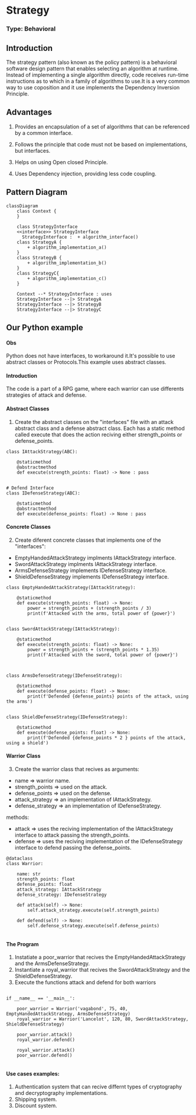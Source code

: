 # Strategy

### Type: Behavioral

## Introduction

The strategy pattern (also known as the policy pattern) is a behavioral software design pattern that enables selecting an algorithm at runtime. Instead of implementing a single algorithm directly, code receives run-time instructions as to which in a family of algorithms to use.It is a very common way to use coposition and it use implements the Dependency Inversion Principle.


## Advantages

1. Provides an encapsulation of a set of algorithms that can be referenced by a common interface.

2. Follows the principle that code must not be based on implementations, but interfaces.

3. Helps on using Open closed Principle.

4. Uses Dependency injection, providing less code coupling. 

## Pattern Diagram
```mermaid
classDiagram
    class Context {
    }

    class StrategyInterface 
    <<interface>> StrategyInterface
      StrategyInterface :  + algorithm_interface()
    class StrategyA {
        + algorithm_implementation_a()
    }
    class StrategyB {
        + algorithm_implementation_b()
    }
    class StrategyC{
        + algorithm_implementation_c()
    }

    Context --* StrategyInterface : uses
    StrategyInterface --|> StrategyA
    StrategyInterface --|> StrategyB
    StrategyInterface --|> StrategyC
```

## Our Python example

#### Obs

Python does not have interfaces, to workaround it.It's possible to use abstract classes or Protocols.This example uses abstract classes. 

#### Introduction

The code is a part of a RPG game, where each warrior can use differents strategies of attack and defense. 

#### Abstract Classes

1. Create the abstract classes on the "interfaces" file with an attack abstract class and a defense abstract class.
Each has a static method called execute that does the action reciving either strength_points or defense_points.

```
class IAttackStrategy(ABC):
    
    @staticmethod
    @abstractmethod
    def execute(strength_points: float) -> None : pass
    

# Defend Interface
class IDefenseStrategy(ABC):
    
    @staticmethod
    @abstractmethod
    def execute(defense_points: float) -> None : pass

```

#### Concrete Classes

2. Create diferent concrete classes that implements one of the "interfaces":

* EmptyHandedAttackStrategy implments IAttackStrategy interface.
* SwordAttackStrategy implments IAttackStrategy interface.
* ArmsDefenseStrategy implements IDefenseStrategy interface.
* ShieldDefenseStrategy implements IDefenseStrategy interface.

```
class EmptyHandedAttackStrategy(IAttackStrategy):
    
    @staticmethod
    def execute(strength_points: float) -> None:
        power = strength_points + (strength_points / 3)
        print(f'Attacked with the arms, total power of {power}')


class SwordAttackStrategy(IAttackStrategy):
    
    @staticmethod
    def execute(strength_points: float) -> None:
        power = strength_points + (strength_points * 1.35)
        print(f'Attacked with the sword, total power of {power}')
    


class ArmsDefenseStrategy(IDefenseStrategy):
    
    @staticmethod
    def execute(defense_points: float) -> None:
        print(f'Defended {defense_points} points of the attack, using the arms')
        

class ShieldDefenseStrategy(IDefenseStrategy):
    
    @staticmethod
    def execute(defense_points: float) -> None:
        print(f'Defended {defense_points * 2 } points of the attack, using a shield')

```

#### Warrior Class

3. Create the warrior class that recives as arguments:

* name => warrior name.
* strength_points => used on the attack.
* defense_points => used on the defense.
* attack_strategy => an implementation of IAttackStrategy.
* defense_strategy => an implementation of IDefenseStrategy.

methods:

* attack => uses the reciving implementation of the IAttackStrategy interface to attack passing the strength_points.
* defense => uses the reciving implementation of the IDefenseStrategy interface to defend passing the defense_points.

```
@dataclass
class Warrior:
    
    name: str
    strength_points: float
    defense_points: float
    attack_strategy: IAttackStrategy
    defense_strategy: IDefenseStrategy
    
    def attack(self) -> None:
        self.attack_strategy.execute(self.strength_points)
        
    def defend(self) -> None:
        self.defense_strategy.execute(self.defense_points)
    
```

#### The Program

1. Instatiate a poor_warrior that recives the EmptyHandedAttackStrategy and the ArmsDefenseStrategy.
2. Instantiate a royal_warrior that recives the SwordAttackStrategy and the ShieldDefenseStrategy.
3. Execute the functions attack and defend for both warriors

```

if __name__ == '__main__':
    
    poor_warrior = Warrior('vagabond', 75, 40, EmptyHandedAttackStrategy, ArmsDefenseStrategy)
    royal_warrior = Warrior('Lancelot', 120, 80, SwordAttackStrategy, ShieldDefenseStrategy)
    
    poor_warrior.attack()
    royal_warrior.defend()
    
    royal_warrior.attack()
    poor_warrior.defend()
    
```

#### Use cases examples:
1. Authentication system that can recive differnt types of cryptography and decryptography implementations.
2. Shipping system.
3. Discount system.
